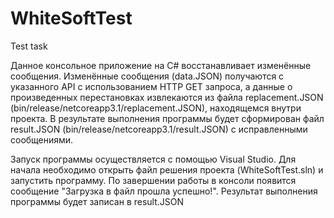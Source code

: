 # WhiteSoftTest
 Test task

Данное консольное приложение на C# восстанавливает изменённые сообщения. Изменённые сообщения (data.JSON) получаются с указанного API с использованием HTTP GET запроса, а данные о произведенных перестановках извлекаются из файла replacement.JSON (bin/release/netcoreapp3.1/replacement.JSON), находящемся внутри проекта. В результате выполнения программы будет сформирован файл result.JSON (bin/release/netcoreapp3.1/result.JSON) с исправленными сообщениями.

Запуск программы осуществляется с помощью Visual Studio. Для начала необходимо открыть файл решения проекта (WhiteSoftTest.sln) и запустить программу. По завершении работы в консоли появится сообщение "Загрузка в файл прошла успешно!". Результат выполнения программы будет записан в result.JSON

